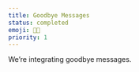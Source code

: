 ```yaml
---
title: Goodbye Messages
status: completed
emoji: 👋🏻
priority: 1
---
```


We’re integrating goodbye messages. 
